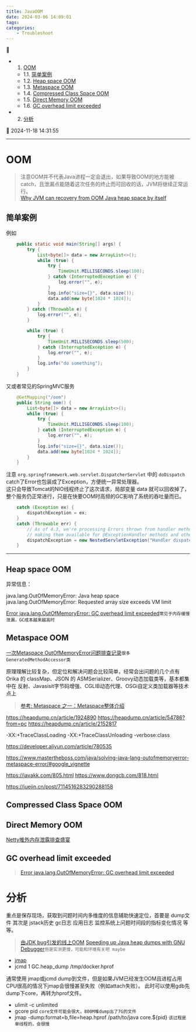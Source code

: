 ```yaml
---
title: JavaOOM
date: 2024-03-06 14:09:01
tags: 
categories: 
    - Troubleshoot
---
```


💠

- 1. [OOM](#oom)
    - 1.1. [简单案例](#简单案例)
    - 1.2. [Heap space OOM](#heap-space-oom)
    - 1.3. [Metaspace OOM](#metaspace-oom)
    - 1.4. [Compressed Class Space OOM](#compressed-class-space-oom)
    - 1.5. [Direct Memory OOM](#direct-memory-oom)
    - 1.6. [GC overhead limit exceeded](#gc-overhead-limit-exceeded)
- 2. [分析](#分析)

💠 2024-11-18 14:31:55
****************************************
# OOM 
> 注意OOM并不代表Java进程一定会退出，如果导致OOM的地方能被catch，且泄漏点能随着这次任务的终止而可回收的话，JVM将继续正常运行。  
> [Why JVM can recovery from OOM Java heap space by itself](https://stackoverflow.com/questions/72865015/why-jvm-can-recovery-from-oom-java-heap-space-by-itself)

## 简单案例

例如 
```java
    public static void main(String[] args) {
        try {
            List<byte[]> data = new ArrayList<>();
            while (true) {
                try {
                    TimeUnit.MILLISECONDS.sleep(100);
                } catch (InterruptedException e) {
                    log.error("", e);
                }
                log.info("size={}", data.size());
                data.add(new byte[1024 * 1024]);
            }
        } catch (Throwable e) {
            log.error("", e);
        }

        while (true) {
            try {
                TimeUnit.MILLISECONDS.sleep(500);
            } catch (InterruptedException e) {
                log.error("", e);
            }
            log.info("do something");
        }
    }
```

又或者常见的SpringMVC服务
```java
    @GetMapping("/oom")
    public String oom() {
        List<byte[]> data = new ArrayList<>();
        while (true) {
            try {
                TimeUnit.MILLISECONDS.sleep(100);
            } catch (InterruptedException e) {
                log.error("", e);
            }
            log.info("size={}", data.size());
            data.add(new byte[1024 * 1024]);
        }
    }
```

注意 `org.springframework.web.servlet.DispatcherServlet` 中的 `doDispatch` catch了Error也包装成了Exception，方便统一异常处理器。  
这只会导致Tomcat的NIO线程终止了这次请求，局部变量 data 就可以回收掉了，整个服务仍正常进行，只是在快要OOM时高频的GC影响了系统的吞吐量而已。

```java
    catch (Exception ex) {
        dispatchException = ex;
    }
    catch (Throwable err) {
        // As of 4.3, we're processing Errors thrown from handler methods as well,
        // making them available for @ExceptionHandler methods and other scenarios.
        dispatchException = new NestedServletException("Handler dispatch failed", err);
    }
```
************************

## Heap space OOM
异常信息：

java.lang.OutOfMemoryError: Java heap space
java.lang.OutOfMemoryError: Requested array size exceeds VM limit

[Error java.lang.OutOfMemoryError: GC overhead limit exceeded](https://stackoverflow.com/questions/1393486/error-java-lang-outofmemoryerror-gc-overhead-limit-exceeded)`常见于内存缓慢泄漏，GC成本越来越高时`

## Metaspace OOM
[一次Metaspace OutOfMemoryError问题排查记录](https://juejin.cn/post/7114516283290288158)`很多GeneratedMethodAccessor类`

原理理解比较复杂，但定位和解决问题会比较简单，经常会出问题的几个点有 Orika 的 classMap、JSON 的 ASMSerializer、Groovy动态加载类等，基本都集中在 反射、Javasisit字节码增强、CGLIB动态代理、OSGi自定义类加载器等技术点上
> [参考: Metaspace 之一：Metaspace整体介绍](https://www.cnblogs.com/duanxz/p/3520829.html)  


https://heapdump.cn/article/1924890
https://heapdump.cn/article/54786?from=pc
https://heapdump.cn/article/2152817

-XX:+TraceClassLoading -XX:+TraceClassUnloading
-verbose:class

https://developer.aliyun.com/article/780535

https://www.mastertheboss.com/java/solving-java-lang-outofmemoryerror-metaspace-error/#google_vignette

https://javakk.com/805.html
https://www.dongcb.com/818.html

https://juejin.cn/post/7114516283290288158


## Compressed Class Space OOM

## Direct Memory OOM 

[Netty堆外内存泄露排查盛宴](https://tech.meituan.com/2018/10/18/netty-direct-memory-screening.html)


## GC overhead limit exceeded
> [Error java.lang.OutOfMemoryError: GC overhead limit exceeded](https://stackoverflow.com/questions/1393486/error-java-lang-outofmemoryerror-gc-overhead-limit-exceeded)


# 分析
重点是保存现场，获取到问题时间内多维度的信息辅助快速定位，首要是 dump文件 其次是 jstack历史 gc日志 应用日志 监控系统上问题时间段的指标变化情况 等等。

> [由JDK bug引发的线上OOM](http://ifeve.com/%e7%94%b1jdk-bug%e5%bc%95%e5%8f%91%e7%9a%84%e7%ba%bf%e4%b8%8aoom/)
> [Speeding up Java heap dumps with GNU Debugger](https://medium.com/platform-engineer/speeding-up-java-heap-dumps-with-gnu-debugger-c01562e2b8f0)`但是实测更慢，可能和环境有关吧 maybe`

- [jmap](/Java/AdvancedLearning/JvmTool.md#jmap)
- jcmd 1 GC.heap_dump /tmp/docker.hprof

通常使用 jmap或jcmd dump到文件，但是如果JVM已经发生OOM且进程占用CPU很高的情况下jmap会很慢甚至失败（例如attach失败）。
此时可以使用gdb先dump下core，再转为hprof文件。

- ulimit -c unlimited
- gcore pid `core文件可能会很大，800M堆dump出了7G的文件`
- jmap -dump:format=b,file=heap.hprof /path/to/java core.${pid} `该过程是单线程的，会很慢`
